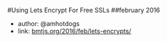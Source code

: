 #Using Lets Encrypt For Free SSLs
##february 2016

- author: @amhotdogs
- link: [bmtjs.org/2016/feb/lets-encrypts/](http://bmtjs.org/2016/feb/lets-encrypts/)